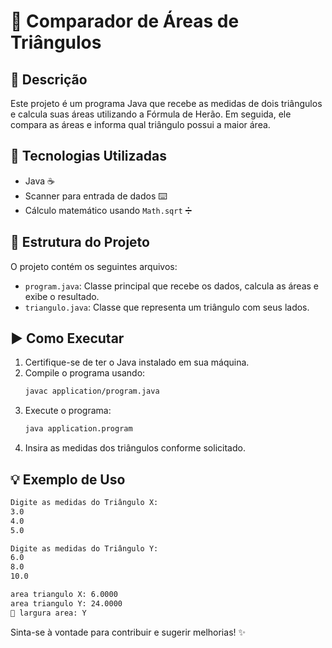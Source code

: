 # 📏 Comparador de Áreas de Triângulos

## 📝 Descrição
Este projeto é um programa Java que recebe as medidas de dois triângulos e calcula suas áreas utilizando a Fórmula de Herão. Em seguida, ele compara as áreas e informa qual triângulo possui a maior área.

## 🔧 Tecnologias Utilizadas
- Java ☕
- Scanner para entrada de dados ⌨️
- Cálculo matemático usando `Math.sqrt` ➗

## 📂 Estrutura do Projeto
O projeto contém os seguintes arquivos:
- `program.java`: Classe principal que recebe os dados, calcula as áreas e exibe o resultado.
- `triangulo.java`: Classe que representa um triângulo com seus lados.

## ▶️ Como Executar
1. Certifique-se de ter o Java instalado em sua máquina.
2. Compile o programa usando:
   ```sh
   javac application/program.java
   ```
3. Execute o programa:
   ```sh
   java application.program
   ```
4. Insira as medidas dos triângulos conforme solicitado.

## 💡 Exemplo de Uso
```sh
Digite as medidas do Triângulo X:
3.0
4.0
5.0

Digite as medidas do Triângulo Y:
6.0
8.0
10.0

area triangulo X: 6.0000
area triangulo Y: 24.0000
📢 largura area: Y
```

Sinta-se à vontade para contribuir e sugerir melhorias! ✨

